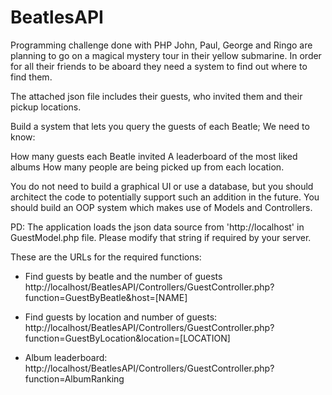 # BeatlesAPI
Programming challenge done with PHP
John, Paul, George and Ringo are planning to go on a magical mystery tour in their yellow submarine. In order for all their friends to be aboard they need a system to find out where to find them.
 
The attached json file includes their guests, who invited them and their pickup locations. 
 
Build a system that lets you query the guests of each Beatle; We need to know: 

How many guests each Beatle invited
A leaderboard of the most liked albums 
How many people are being picked up from each location. 
 
You do not need to build a graphical UI or use a database, but you should architect the code to potentially support such an addition in the future. You should build an OOP system which makes use of Models and Controllers. 

PD: The application loads the json data source from 'http://localhost' in GuestModel.php file. Please modify that string if required by your server. 

These are the URLs for the required functions: 

- Find guests by beatle and the number of guests
http://localhost/BeatlesAPI/Controllers/GuestController.php?function=GuestByBeatle&host=[NAME]

- Find guests by location and number of guests:
http://localhost/BeatlesAPI/Controllers/GuestController.php?function=GuestByLocation&location=[LOCATION]

- Album leaderboard: 
http://localhost/BeatlesAPI/Controllers/GuestController.php?function=AlbumRanking
 


